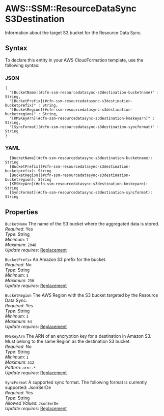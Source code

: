# AWS::SSM::ResourceDataSync S3Destination<a name="aws-properties-ssm-resourcedatasync-s3destination"></a>

Information about the target S3 bucket for the Resource Data Sync\.

## Syntax<a name="aws-properties-ssm-resourcedatasync-s3destination-syntax"></a>

To declare this entity in your AWS CloudFormation template, use the following syntax:

### JSON<a name="aws-properties-ssm-resourcedatasync-s3destination-syntax.json"></a>

```
{
  "[BucketName](#cfn-ssm-resourcedatasync-s3destination-bucketname)" : String,
  "[BucketPrefix](#cfn-ssm-resourcedatasync-s3destination-bucketprefix)" : String,
  "[BucketRegion](#cfn-ssm-resourcedatasync-s3destination-bucketregion)" : String,
  "[KMSKeyArn](#cfn-ssm-resourcedatasync-s3destination-kmskeyarn)" : String,
  "[SyncFormat](#cfn-ssm-resourcedatasync-s3destination-syncformat)" : String
}
```

### YAML<a name="aws-properties-ssm-resourcedatasync-s3destination-syntax.yaml"></a>

```
  [BucketName](#cfn-ssm-resourcedatasync-s3destination-bucketname): String
  [BucketPrefix](#cfn-ssm-resourcedatasync-s3destination-bucketprefix): String
  [BucketRegion](#cfn-ssm-resourcedatasync-s3destination-bucketregion): String
  [KMSKeyArn](#cfn-ssm-resourcedatasync-s3destination-kmskeyarn): String
  [SyncFormat](#cfn-ssm-resourcedatasync-s3destination-syncformat): String
```

## Properties<a name="aws-properties-ssm-resourcedatasync-s3destination-properties"></a>

`BucketName`  <a name="cfn-ssm-resourcedatasync-s3destination-bucketname"></a>
The name of the S3 bucket where the aggregated data is stored\.  
*Required*: Yes  
*Type*: String  
*Minimum*: `1`  
*Maximum*: `2048`  
*Update requires*: [Replacement](https://docs.aws.amazon.com/AWSCloudFormation/latest/UserGuide/using-cfn-updating-stacks-update-behaviors.html#update-replacement)

`BucketPrefix`  <a name="cfn-ssm-resourcedatasync-s3destination-bucketprefix"></a>
An Amazon S3 prefix for the bucket\.  
*Required*: No  
*Type*: String  
*Minimum*: `1`  
*Maximum*: `256`  
*Update requires*: [Replacement](https://docs.aws.amazon.com/AWSCloudFormation/latest/UserGuide/using-cfn-updating-stacks-update-behaviors.html#update-replacement)

`BucketRegion`  <a name="cfn-ssm-resourcedatasync-s3destination-bucketregion"></a>
The AWS Region with the S3 bucket targeted by the Resource Data Sync\.  
*Required*: Yes  
*Type*: String  
*Minimum*: `1`  
*Maximum*: `64`  
*Update requires*: [Replacement](https://docs.aws.amazon.com/AWSCloudFormation/latest/UserGuide/using-cfn-updating-stacks-update-behaviors.html#update-replacement)

`KMSKeyArn`  <a name="cfn-ssm-resourcedatasync-s3destination-kmskeyarn"></a>
The ARN of an encryption key for a destination in Amazon S3\. Must belong to the same Region as the destination S3 bucket\.  
*Required*: No  
*Type*: String  
*Minimum*: `1`  
*Maximum*: `512`  
*Pattern*: `arn:.*`  
*Update requires*: [Replacement](https://docs.aws.amazon.com/AWSCloudFormation/latest/UserGuide/using-cfn-updating-stacks-update-behaviors.html#update-replacement)

`SyncFormat`  <a name="cfn-ssm-resourcedatasync-s3destination-syncformat"></a>
A supported sync format\. The following format is currently supported: JsonSerDe  
*Required*: Yes  
*Type*: String  
*Allowed Values*: `JsonSerDe`  
*Update requires*: [Replacement](https://docs.aws.amazon.com/AWSCloudFormation/latest/UserGuide/using-cfn-updating-stacks-update-behaviors.html#update-replacement)